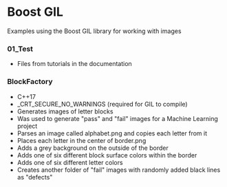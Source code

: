 # Boost GIL
Examples using the Boost GIL library for working with images

### 01_Test
* Files from tutorials in the documentation

### BlockFactory
* C++17
* _CRT_SECURE_NO_WARNINGS (required for GIL to compile)
* Generates images of letter blocks
* Was used to generate "pass" and "fail" images for a Machine Learning project
* Parses an image called alphabet.png and copies each letter from it
* Places each letter in the center of border.png
* Adds a grey background on the outside of the border
* Adds one of six different block surface colors within the border
* Adds one of six different letter colors
* Creates another folder of "fail" images with randomly added black lines as "defects"